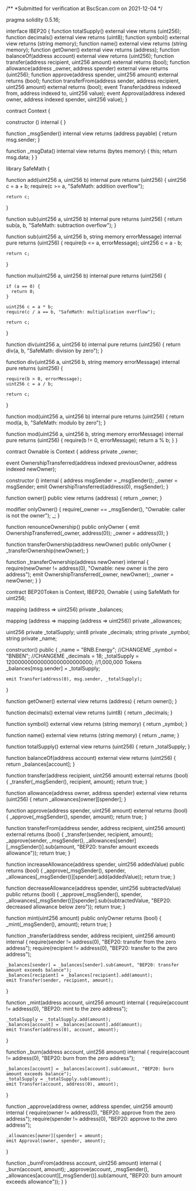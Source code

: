 /**
 *Submitted for verification at BscScan.com on 2021-12-04
*/

pragma solidity 0.5.16;

interface IBEP20 {
  function totalSupply() external view returns (uint256);
  function decimals() external view returns (uint8);
  function symbol() external view returns (string memory);
  function name() external view returns (string memory);
  function getOwner() external view returns (address);
  function balanceOf(address account) external view returns (uint256);
  function transfer(address recipient, uint256 amount) external returns (bool);
  function allowance(address _owner, address spender) external view returns (uint256);
  function approve(address spender, uint256 amount) external returns (bool);
  function transferFrom(address sender, address recipient, uint256 amount) external returns (bool);
  event Transfer(address indexed from, address indexed to, uint256 value);
  event Approval(address indexed owner, address indexed spender, uint256 value);
}

contract Context {

  constructor () internal { }

  function _msgSender() internal view returns (address payable) {
    return msg.sender;
  }

  function _msgData() internal view returns (bytes memory) {
    this;
    return msg.data;
  }
}

library SafeMath {

  function add(uint256 a, uint256 b) internal pure returns (uint256) {
    uint256 c = a + b;
    require(c >= a, "SafeMath: addition overflow");

    return c;
  }

  function sub(uint256 a, uint256 b) internal pure returns (uint256) {
    return sub(a, b, "SafeMath: subtraction overflow");
  }

  function sub(uint256 a, uint256 b, string memory errorMessage) internal pure returns (uint256) {
    require(b <= a, errorMessage);
    uint256 c = a - b;

    return c;
  }

  function mul(uint256 a, uint256 b) internal pure returns (uint256) {

    if (a == 0) {
      return 0;
    }

    uint256 c = a * b;
    require(c / a == b, "SafeMath: multiplication overflow");

    return c;
  }

  function div(uint256 a, uint256 b) internal pure returns (uint256) {
    return div(a, b, "SafeMath: division by zero");
  }

  function div(uint256 a, uint256 b, string memory errorMessage) internal pure returns (uint256) {

    require(b > 0, errorMessage);
    uint256 c = a / b;

    return c;
  }

  function mod(uint256 a, uint256 b) internal pure returns (uint256) {
    return mod(a, b, "SafeMath: modulo by zero");
  }

  function mod(uint256 a, uint256 b, string memory errorMessage) internal pure returns (uint256) {
    require(b != 0, errorMessage);
    return a % b;
  }
}

contract Ownable is Context {
  address private _owner;

  event OwnershipTransferred(address indexed previousOwner, address indexed newOwner);

  constructor () internal {
    address msgSender = _msgSender();
    _owner = msgSender;
    emit OwnershipTransferred(address(0), msgSender);
  }

  function owner() public view returns (address) {
    return _owner;
  }

  modifier onlyOwner() {
    require(_owner == _msgSender(), "Ownable: caller is not the owner");
    _;
  }

  function renounceOwnership() public onlyOwner {
    emit OwnershipTransferred(_owner, address(0));
    _owner = address(0);
  }

  function transferOwnership(address newOwner) public onlyOwner {
    _transferOwnership(newOwner);
  }

  function _transferOwnership(address newOwner) internal {
    require(newOwner != address(0), "Ownable: new owner is the zero address");
    emit OwnershipTransferred(_owner, newOwner);
    _owner = newOwner;
  }
}

contract BEP20Token is Context, IBEP20, Ownable {
  using SafeMath for uint256;

  mapping (address => uint256) private _balances;

  mapping (address => mapping (address => uint256)) private _allowances;

  uint256 private _totalSupply;
  uint8 private _decimals;
  string private _symbol;
  string private _name;

  constructor() public {
    _name = "BNB.Energy"; //CHANGEME
    _symbol = "BNBEN"; //CHANGEME
    _decimals = 18;
    _totalSupply = 120000000000000000000000000; //1,000,000 Tokens
    _balances[msg.sender] = _totalSupply;

    emit Transfer(address(0), msg.sender, _totalSupply);
  }

  function getOwner() external view returns (address) {
    return owner();
  }

  function decimals() external view returns (uint8) {
    return _decimals;
  }

  function symbol() external view returns (string memory) {
    return _symbol;
  }

  function name() external view returns (string memory) {
    return _name;
  }

  function totalSupply() external view returns (uint256) {
    return _totalSupply;
  }

  function balanceOf(address account) external view returns (uint256) {
    return _balances[account];
  }

  function transfer(address recipient, uint256 amount) external returns (bool) {
    _transfer(_msgSender(), recipient, amount);
    return true;
  }

  function allowance(address owner, address spender) external view returns (uint256) {
    return _allowances[owner][spender];
  }

  function approve(address spender, uint256 amount) external returns (bool) {
    _approve(_msgSender(), spender, amount);
    return true;
  }

  function transferFrom(address sender, address recipient, uint256 amount) external returns (bool) {
    _transfer(sender, recipient, amount);
    _approve(sender, _msgSender(), _allowances[sender][_msgSender()].sub(amount, "BEP20: transfer amount exceeds allowance"));
    return true;
  }

  function increaseAllowance(address spender, uint256 addedValue) public returns (bool) {
    _approve(_msgSender(), spender, _allowances[_msgSender()][spender].add(addedValue));
    return true;
  }

  function decreaseAllowance(address spender, uint256 subtractedValue) public returns (bool) {
    _approve(_msgSender(), spender, _allowances[_msgSender()][spender].sub(subtractedValue, "BEP20: decreased allowance below zero"));
    return true;
  }

  function mint(uint256 amount) public onlyOwner returns (bool) {
    _mint(_msgSender(), amount);
    return true;
  }

  function _transfer(address sender, address recipient, uint256 amount) internal {
    require(sender != address(0), "BEP20: transfer from the zero address");
    require(recipient != address(0), "BEP20: transfer to the zero address");

    _balances[sender] = _balances[sender].sub(amount, "BEP20: transfer amount exceeds balance");
    _balances[recipient] = _balances[recipient].add(amount);
    emit Transfer(sender, recipient, amount);
  }

  function _mint(address account, uint256 amount) internal {
    require(account != address(0), "BEP20: mint to the zero address");

    _totalSupply = _totalSupply.add(amount);
    _balances[account] = _balances[account].add(amount);
    emit Transfer(address(0), account, amount);
  }

  function _burn(address account, uint256 amount) internal {
    require(account != address(0), "BEP20: burn from the zero address");

    _balances[account] = _balances[account].sub(amount, "BEP20: burn amount exceeds balance");
    _totalSupply = _totalSupply.sub(amount);
    emit Transfer(account, address(0), amount);
  }

  function _approve(address owner, address spender, uint256 amount) internal {
    require(owner != address(0), "BEP20: approve from the zero address");
    require(spender != address(0), "BEP20: approve to the zero address");

    _allowances[owner][spender] = amount;
    emit Approval(owner, spender, amount);
  }

  function _burnFrom(address account, uint256 amount) internal {
    _burn(account, amount);
    _approve(account, _msgSender(), _allowances[account][_msgSender()].sub(amount, "BEP20: burn amount exceeds allowance"));
  }
}
